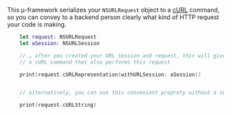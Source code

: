 This μ-framework serializes your `NSURLRequest` object to
a [cURL](http://curl.haxx.se) command, so you can convey to a backend person
clearly what kind of HTTP request your code is making.

```swift
    let request: NSURLRequest
    let aSession: NSURLSession

    // … after you created your URL session and request, this will give you
    // a cURL command that also performs this request

    print(request.cURLRepresentation(withURLSession: aSession))


    // alternatively, you can use this convenient proprety without a session:

    print(request.cURLString)

```
